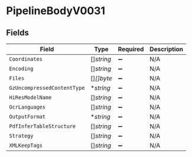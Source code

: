 # PipelineBodyV0031


## Fields

| Field                       | Type                        | Required                    | Description                 |
| --------------------------- | --------------------------- | --------------------------- | --------------------------- |
| `Coordinates`               | []*string*                  | :heavy_minus_sign:          | N/A                         |
| `Encoding`                  | []*string*                  | :heavy_minus_sign:          | N/A                         |
| `Files`                     | []*[]byte*                  | :heavy_minus_sign:          | N/A                         |
| `GzUncompressedContentType` | **string*                   | :heavy_minus_sign:          | N/A                         |
| `HiResModelName`            | []*string*                  | :heavy_minus_sign:          | N/A                         |
| `OcrLanguages`              | []*string*                  | :heavy_minus_sign:          | N/A                         |
| `OutputFormat`              | **string*                   | :heavy_minus_sign:          | N/A                         |
| `PdfInferTableStructure`    | []*string*                  | :heavy_minus_sign:          | N/A                         |
| `Strategy`                  | []*string*                  | :heavy_minus_sign:          | N/A                         |
| `XMLKeepTags`               | []*string*                  | :heavy_minus_sign:          | N/A                         |
